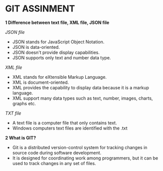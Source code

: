 # GIT ASSINMENT
**1 Difference between text file, XML file, JSON file**
 
 *JSON file*
* JSON stands for JavaScript Object Notation.
* JSON is data-oriented.
* JSON doesn't provide display capabilities.
* JSON supports only text and number data type.

 *XML file*
* XML stands for eXtensible Markup Language.
* XML is document-oriented.
* XML provides the capability to display data because it is a markup language.
* XML support many data types such as text, number, images, charts, graphs etc. 

*TXT file*
* A text file is a computer file that only contains text.
* Windows computers text files are identified with the .txt


**2 What is GIT?**
* Git is a distributed version-control system for tracking changes in source code during software development. 
* It is designed for coordinating work among programmers, but it can be used to track changes in any set of files.
 



